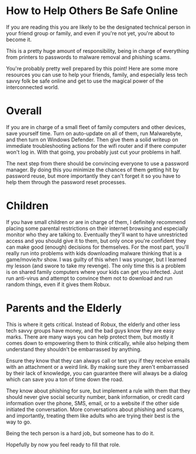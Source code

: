 # How to Help Others Be Safe Online
If you are reading this you are likely to be the designated technical person in your friend group or family, and even if you're not yet, you're about to become it.

This is a pretty huge amount of responsibility, being in charge of everything from printers to passwords to malware removal and phishing scams. 

You're probably pretty well prepared by this point! Here are some more resources you can use to help your friends, family, and especially less tech savvy folk be safe online and get to use the magical power of the interconnected world.

# Overall

If you are in charge of a small fleet of family computers and other devices, save yourself time. Turn on auto-update on all of them, run Malwarebyte, and then turn on Windows Defender. Then give them a solid writeup on immediate troubleshooting actions for the wifi router and if there computer won't log in. With that going, you probably just cut your problems in half.

The next step from there should be convincing everyone to use a password manager. By doing this you minimize the chances of them getting hit by password reuse, but more importantly they can't forget it so you have to help them through the password reset processes.  

# Children

If you have small children or are in charge of them, I definitely recommend placing some parental restrictions on their internet browsing and especially monitor who they are talking to. Eventually they'll want to have unrestricted access and you should give it to them, but only once you're confident they can make good (enough) decisions for themselves. For the most part, you'll really run into problems with kids downloading malware thinking that is a game/movie/tv show. I was guilty of this when I was younger, but I learned my lesson (and swore to take my revenge). The only time this is a problem is on shared family computers where your kids can get you infected. Just run anti-virus and attempt to convince them not to download and run random things, even if it gives them Robux.

# Parents and the Elderly 

This is where it gets critical. Instead of Robux, the elderly and other less tech savvy groups have money, and the bad guys know they are easy marks. There are many ways you can help protect them, but mostly it comes down to empowering them to think critically, while also helping them understand they shouldn't be embarrassed by anything. 

Ensure they know that they can always call or text you if they receive emails with an attachment or a weird link. By making sure they aren't embarrassed by their lack of knowledge, you can guarantee there will always be a dialog which can save you a ton of time down the road. 

They know about phishing for sure, but implement a rule with them that they should never give social security number, bank information, or credit card information over the phone, SMS, email, or to a website if the other side initiated the conversation. More conversations about phishing and scams, and importantly, treating them like adults who are trying their best is the way to go.

Being the tech person is a hard job, but someone has to do it. 

Hopefully by now you feel ready to fill that role. 